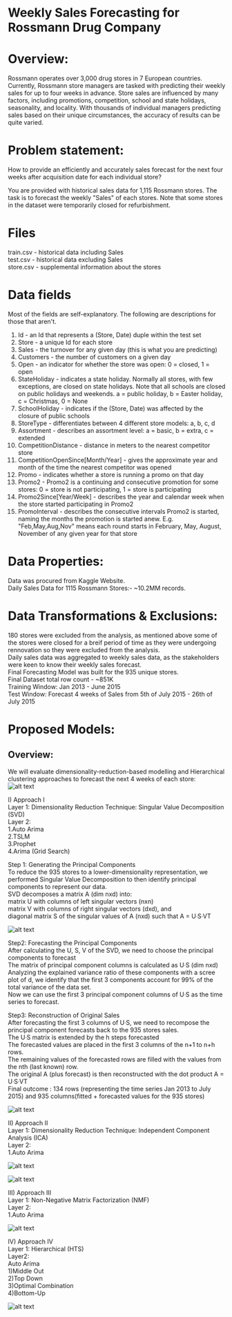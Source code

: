 # Weekly Sales Forecasting for Rossmann Drug Company


# Overview:

Rossmann operates over 3,000 drug stores in 7 European countries. Currently, Rossmann store managers are tasked with predicting their weekly sales for up to four weeks in advance. Store sales are influenced by many factors, including promotions, competition, school and state holidays, seasonality, and locality. With thousands of individual managers predicting sales based on their unique circumstances, the accuracy of results can be quite varied.

# Problem statement:

How to provide an efficiently and accurately sales forecast for the next four weeks after acquisition date for each individual store?

You are provided with historical sales data for 1,115 Rossmann stores. The task is to forecast the weekly "Sales" of each stores.
Note that some stores in the dataset were temporarily closed for refurbishment.

# Files
train.csv - historical data including Sales<br/>
test.csv - historical data excluding Sales<br/>
store.csv - supplemental information about the stores<br/>

# Data fields
Most of the fields are self-explanatory. The following are descriptions for those that aren't.

1. Id - an Id that represents a (Store, Date) duple within the test set<br/>
2. Store - a unique Id for each store<br/>
3. Sales - the turnover for any given day (this is what you are predicting)<br/>
4. Customers - the number of customers on a given day<br/>
5. Open - an indicator for whether the store was open: 0 = closed, 1 = open<br/>
6. StateHoliday - indicates a state holiday. Normally all stores, with few exceptions, are closed on state holidays. Note that all schools are closed on public holidays and weekends. a = public holiday, b = Easter holiday, c = Christmas, 0 = None<br/>
7. SchoolHoliday - indicates if the (Store, Date) was affected by the closure of public schools<br/>
8. StoreType - differentiates between 4 different store models: a, b, c, d<br/>
9. Assortment - describes an assortment level: a = basic, b = extra, c = extended<br/>
10. CompetitionDistance - distance in meters to the nearest competitor store<br/>
11. CompetitionOpenSince[Month/Year] - gives the approximate year and month of the time the nearest competitor was opened<br/>
12. Promo - indicates whether a store is running a promo on that day<br/>
13. Promo2 - Promo2 is a continuing and consecutive promotion for some stores: 0 = store is not participating, 1 = store is participating<br/>
14. Promo2Since[Year/Week] - describes the year and calendar week when the store started participating in Promo2<br/>
15. PromoInterval - describes the consecutive intervals Promo2 is started, naming the months the promotion is started anew. E.g. "Feb,May,Aug,Nov" means each round starts in February, May, August, November of any given year for that store<br/>


# Data Properties: <br/>
Data was procured from Kaggle Website. <br/>
Daily Sales Data for 1115 Rossmann Stores:-  ~10.2MM records. <br/>

# Data Transformations & Exclusions: <br/>
180 stores were excluded from the analysis, as mentioned above some of the stores were closed for a breif period of time as they were undergoing rennovation so they were excluded from the analysis.<br/>
Daily sales data was aggregated to weekly sales data, as the stakeholders were keen to know their weekly sales forecast.<br/>
Final Forecasting Model was built for the 935 unique stores.<br/>
Final Dataset total row count - ~851K<br/>
Training Window: Jan 2013 - June 2015<br/>
Test Window: Forecast 4 weeks of Sales from  5th of July 2015 - 26th of July 2015<br/>

# Proposed Models: <br/>
## Overview:

We will evaluate dimensionality-reduction-based modelling and Hierarchical clustering approaches to forecast the next 4 weeks of each store: <br/>
![alt text](https://github.com/sdmishra123/Time-Series-Forecasting/blob/master/proposed%20Model.png)


I) Approach I <br/>
Layer 1: Dimensionality Reduction Technique: Singular Value Decomposition (SVD)<br/>
Layer 2:<br/>
1.Auto Arima<br/>
2.TSLM<br/>
3.Prophet<br/>
4.Arima (Grid Search)<br/>

Step 1: Generating the Principal Components<br/>
To reduce the 935 stores to a lower-dimensionality representation, we performed Singular Value Decomposition to then identify principal components to represent our data.<br/>
SVD decomposes a matrix A (dim nxd) into:<br/>
  matrix U with columns of left singular vectors (nxn)<br/>
  matrix V with columns of right singular vectors (dxd), and <br/>
  diagonal matrix S of the singular values of A (nxd) such that A = UᐧSᐧVT <br/>

  ![alt text](https://github.com/sdmishra123/Time-Series-Forecasting/blob/master/image.png)

Step2: Forecasting the Principal Components <br/>
After calculating the U, S, V of the SVD, we need to choose the principal components to forecast<br/>
The matrix of principal component columns is calculated as UᐧS (dim nxd)<br/>
Analyzing the explained variance ratio of these components with a scree plot of d, we identify that the first 3 components account for 99% of the total variance of the data set.<br/>
Now we can use the first 3 principal component columns of UᐧS as the time series to forecast.<br/>

Step3: Reconstruction of Original Sales<br/>
After forecasting the first 3 columns of UᐧS, we need to recompose the principal component forecasts back to the 935 stores sales.<br/>
The UᐧS matrix is extended by the h steps forecasted<br/>
The forecasted values are placed in the first 3 columns of the n+1 to n+h rows.<br/>
The remaining values of the forecasted rows are filled with the values from the nth (last known) row.<br/>
The original A (plus forecast) is then reconstructed with the dot product A = UᐧSᐧVT <br/>
Final outcome : 134 rows (representing the time series Jan 2013 to July 2015) and 935 columns(fitted + forecasted values for the 935 stores)<br/>

![alt text](https://github.com/sdmishra123/Time-Series-Forecasting/blob/master/SVD.png)


II) Approach II <br/>
Layer 1: Dimensionality Reduction Technique: Independent Component Analysis (ICA)<br/>
Layer 2:<br/>
1.Auto Arima<br/>

![alt text](https://github.com/sdmishra123/Time-Series-Forecasting/blob/master/ICA.png)<br/>

![alt text](https://github.com/sdmishra123/Time-Series-Forecasting/blob/master/ICA%202.png)<br/>


III) Approach III <br/>
Layer 1: Non-Negative Matrix Factorization (NMF)<br/>
Layer 2:<br/>
1.Auto Arima<br/>

![alt text](https://github.com/sdmishra123/Time-Series-Forecasting/blob/master/NMF.png)

IV) Approach IV <br/>
Layer 1: Hierarchical (HTS)<br/>
Layer2:<br/>
Auto Arima<br/>
  1)Middle Out<br/>
  2)Top Down<br/>
  3)Optimal Combination<br/>
  4)Bottom-Up<br/>
  
 ![alt text](https://github.com/sdmishra123/Time-Series-Forecasting/blob/master/HTS.png) 
